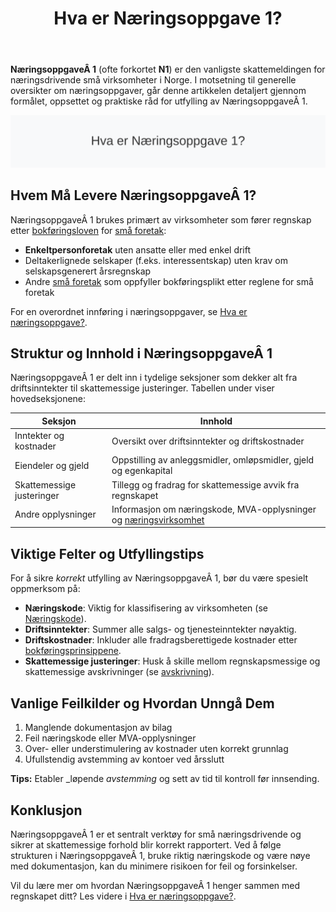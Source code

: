 ﻿---
title: "Hva er Næringsoppgave 1?"
meta_title: "Hva er Næringsoppgave 1?"
meta_description: '**NæringsoppgaveÂ 1** (ofte forkortet **N1**) er den vanligste skattemeldingen for næringsdrivende små virksomheter i Norge. I motsetning til generelle overs...'
slug: naeringsoppgave-1
type: blog
layout: pages/single
---

**NæringsoppgaveÂ 1** (ofte forkortet **N1**) er den vanligste skattemeldingen for næringsdrivende små virksomheter i Norge. I motsetning til generelle oversikter om næringsoppgaver, går denne artikkelen detaljert gjennom formålet, oppsettet og praktiske råd for utfylling av NæringsoppgaveÂ 1.

![Oversikt NæringsoppgaveÂ 1](naeringsoppgave-1-image.svg)

## Hvem Må Levere NæringsoppgaveÂ 1?

NæringsoppgaveÂ 1 brukes primært av virksomheter som fører regnskap etter [bokføringsloven](/blogs/regnskap/hva-er-bokforingsloven "Hva er Bokføringsloven? Guide til bokføringsreglene i Norge") for [små foretak](/blogs/regnskap/sma-foretak "Små Foretak “ Kriterier, Regnskapsstandard og Forenklinger"):

* **Enkeltpersonforetak** uten ansatte eller med enkel drift
* Deltakerlignede selskaper (f.eks. interessentskap) uten krav om selskapsgenerert årsregnskap
* Andre [små foretak](/blogs/regnskap/sma-foretak "Små Foretak “ Kriterier, Regnskapsstandard og Forenklinger") som oppfyller bokføringsplikt etter reglene for små foretak

For en overordnet innføring i næringsoppgaver, se [Hva er næringsoppgave?](/blogs/regnskap/hva-er-naeringsoppgave "Hva er næringsoppgave? Komplett Guide til Næringsoppgaven").

## Struktur og Innhold i NæringsoppgaveÂ 1

NæringsoppgaveÂ 1 er delt inn i tydelige seksjoner som dekker alt fra driftsinntekter til skattemessige justeringer. Tabellen under viser hovedseksjonene:

| Seksjon                   | Innhold                                                        |
|---------------------------|----------------------------------------------------------------|
| Inntekter og kostnader    | Oversikt over driftsinntekter og driftskostnader               |
| Eiendeler og gjeld        | Oppstilling av anleggsmidler, omløpsmidler, gjeld og egenkapital|
| Skattemessige justeringer | Tillegg og fradrag for skattemessige avvik fra regnskapet      |
| Andre opplysninger        | Informasjon om næringskode, MVA-opplysninger og [næringsvirksomhet](/blogs/regnskap/naeringsvirksomhet "Hva er næringsvirksomhet? Definisjon og Regnskapsmessig Behandling")|

## Viktige Felter og Utfyllingstips

For å sikre _korrekt_ utfylling av NæringsoppgaveÂ 1, bør du være spesielt oppmerksom på:

* **Næringskode**: Viktig for klassifisering av virksomheten (se [Næringskode](/blogs/regnskap/naeringskode "Næringskode “ Guide til bransjeklassifisering og næringskoder")).
* **Driftsinntekter**: Summer alle salgs- og tjenesteinntekter nøyaktig.
* **Driftskostnader**: Inkluder alle fradragsberettigede kostnader etter [bokføringsprinsippene](/blogs/regnskap/hva-er-bokforing "Hva er Bokføring? En Komplett Guide til Norsk Bokføringspraksis").
* **Skattemessige justeringer**: Husk å skille mellom regnskapsmessige og skattemessige avskrivninger (se [avskrivning](/blogs/regnskap/hva-er-avskrivning "Hva er Avskrivning? Komplett Guide til Avskrivninger i Regnskap")).

## Vanlige Feilkilder og Hvordan Unngå Dem

1. Manglende dokumentasjon av bilag
2. Feil næringskode eller MVA-opplysninger
3. Over- eller understimulering av kostnader uten korrekt grunnlag
4. Ufullstendig avstemming av kontoer ved årsslutt

**Tips:** Etabler _løpende _avstemming_ og sett av tid til kontroll før innsending.

## Konklusjon

NæringsoppgaveÂ 1 er et sentralt verktøy for små næringsdrivende og sikrer at skattemessige forhold blir korrekt rapportert. Ved å følge strukturen i NæringsoppgaveÂ 1, bruke riktig næringskode og være nøye med dokumentasjon, kan du minimere risikoen for feil og forsinkelser.

Vil du lære mer om hvordan NæringsoppgaveÂ 1 henger sammen med regnskapet ditt? Les videre i [Hva er næringsoppgave?](/blogs/regnskap/hva-er-naeringsoppgave "Hva er næringsoppgave? Komplett Guide til Næringsoppgaven").










